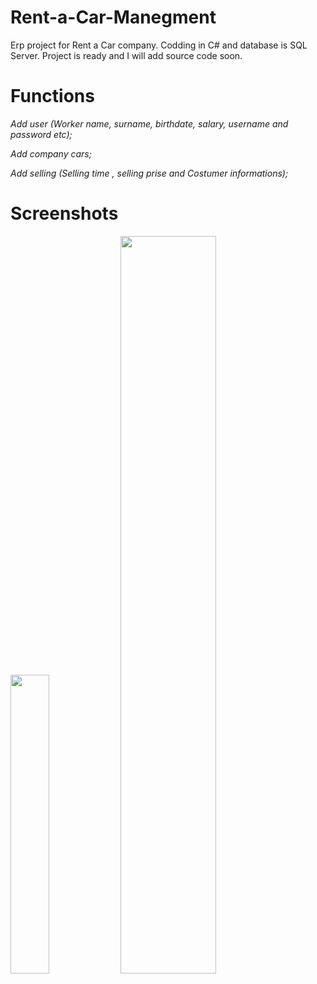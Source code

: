 # Rent-a-Car-Manegment
Erp project for Rent a Car company. Codding in C# and database is SQL Server.
Project is ready and I will add source code soon.

# Functions
*Add user (Worker name, surname, birthdate, salary, username and password etc);*

*Add company cars;*

*Add selling (Selling time , selling prise and Costumer informations);*






# Screenshots
<img src="https://user-images.githubusercontent.com/57041713/97121043-02a4ea80-1735-11eb-986d-2f4b72a069b4.png" width="35%"><img src="https://user-images.githubusercontent.com/57041713/97994364-ae69cc80-1dfe-11eb-831c-36e9d6024daa.png" width="55%"></img> 
